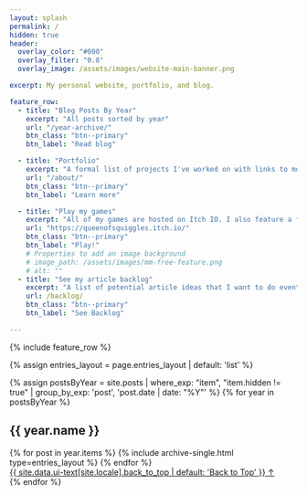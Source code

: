 ```yaml
---
layout: splash
permalink: /
hidden: true
header:
  overlay_color: "#000"
  overlay_filter: "0.8"
  overlay_image: /assets/images/website-main-banner.png

excerpt: My personal website, portfolio, and blog.

feature_row:
  - title: "Blog Posts By Year"
    excerpt: "All posts sorted by year"
    url: "/year-archive/"
    btn_class: "btn--primary"
    btn_label: "Read blog"

  - title: "Portfolio"
    excerpt: "A formal list of projects I've worked on with links to more detailed posts for each."
    url: "/about/"
    btn_class: "btn--primary"
    btn_label: "Learn more"

  - title: "Play my games"
    excerpt: "All of my games are hosted on Itch IO. I also feature a few collections of other people's projects I find interesting or possibly useful."
    url: "https://queenofsquiggles.itch.io/"
    btn_class: "btn--primary"
    btn_label: "Play!"      
    # Properties to add an image background
    # image_path: /assets/images/mm-free-feature.png
    # alt: ""
  - title: "See my article backlog"
    excerpt: "A list of potential article ideas that I want to do eventually..."
    url: /backlog/
    btn_class: "btn--primary"
    btn_label: "See Backlog"

---
```


{% include feature_row %}

{% assign entries_layout = page.entries_layout | default: 'list' %}

{% assign postsByYear = site.posts | where_exp: "item", "item.hidden != true" | group_by_exp: 'post', 'post.date | date: "%Y"' %}
{% for year in postsByYear %}
  <section id="{{ year.name }}" class="taxonomy__section">
    <h2 class="archive__subtitle">{{ year.name }}</h2>
    <div class="entries-{{ entries_layout }}">
      {% for post in year.items %}
        {% include archive-single.html type=entries_layout %}
      {% endfor %}
    </div>
    <a href="#page-title" class="back-to-top">{{ site.data.ui-text[site.locale].back_to_top | default: 'Back to Top' }} &uarr;</a>
  </section>
{% endfor %}

<!--I want my website verified on my mastodon, but I'd really prefer the link isn't prominent unless I can style it better-->
<a hidden rel="me" href="https://tech.lgbt/@queenofsquiggles">Mastodon</a>
